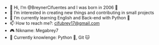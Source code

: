 - 👋 Hi, I’m @BreynerCifuentes and I was born in 2006 👶
- 👀 I’m interested in creating new things and contributing in small projects
- 🌱 I’m currently learning English and Back-end with Python 🐍
- 📫 How to reach me?: cifubrey17@gmail.com
- 🎮 Nikname: Megabrey7
- 🧠 Currently knowlenge: Python 🐍, Git 🐱

<!---
BreynerCifuentes/BreynerCifuentes is a ✨ special ✨ repository because its `README.md` (this file) appears on your GitHub profile.
You can click the Preview link to take a look at your changes.
--->
